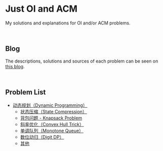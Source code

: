 # Just OI and ACM

My solutions and explanations for OI and/or ACM problems.

&nbsp;
## Blog

The descriptions, solutions and sources of each problem can be seen on [this blog](https://oi.renovamen.ink). 

&nbsp;
## Problem List

- [动态规划（Dynamic Programming）](https://github.com/Renovamen/Just-OI-ACM/tree/master/Dynamic-Programming)
  - [状态压缩（State Compression）](https://github.com/Renovamen/Just-OI-ACM/tree/master/Dynamic-Programming/State-Compression)
  - [背包问题 - Knapsack Problem](https://github.com/Renovamen/Just-OI-ACM/tree/master/Dynamic-Programming/Knapsack-Problem)
  - [斜率优化（Convex Hull Trick）](https://github.com/Renovamen/Just-OI-ACM/tree/master/Dynamic-Programming/Convex-Hull-Trick)
  - [单调队列（Monotone Queue）](https://github.com/Renovamen/Just-OI-ACM/tree/master/Dynamic-Programming/Monotone-Queue)
  - [数位动归（Digit DP）](https://github.com/Renovamen/Just-OI-ACM/tree/master/Dynamic-Programming/Digit-DP)
  - [其他](https://github.com/Renovamen/Just-OI-ACM/tree/master/Dynamic-Programming/Just-DP)